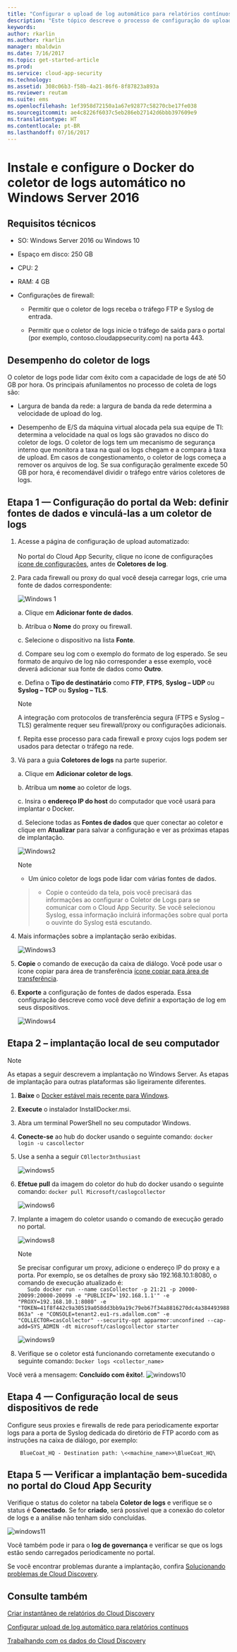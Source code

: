 ```yaml
---
title: "Configurar o upload de log automático para relatórios contínuos usando um Docker no Windows| Microsoft Docs"
description: "Este tópico descreve o processo de configuração do upload automático de log para relatórios contínuos no Cloud App Security usando um Docker no Windows."
keywords: 
author: rkarlin
ms.author: rkarlin
manager: mbaldwin
ms.date: 7/16/2017
ms.topic: get-started-article
ms.prod: 
ms.service: cloud-app-security
ms.technology: 
ms.assetid: 308c06b3-f58b-4a21-86f6-8f87823a893a
ms.reviewer: reutam
ms.suite: ems
ms.openlocfilehash: 1ef3958d72150a1a67e92877c58270cbe17fe038
ms.sourcegitcommit: ae4c8226f6037c5eb286eb27142d6bbb397609e9
ms.translationtype: HT
ms.contentlocale: pt-BR
ms.lasthandoff: 07/16/2017
---
```

# <a name="set-up-and-configure-the-automatic-log-collector-docker-on-windows-server-2016"></a>Instale e configure o Docker do coletor de logs automático no Windows Server 2016

## <a name="technical-requirements"></a>Requisitos técnicos

-   SO: Windows Server 2016 ou Windows 10

-   Espaço em disco: 250 GB

-   CPU: 2

-   RAM: 4 GB

-   Configurações de firewall:

    -   Permitir que o coletor de logs receba o tráfego FTP e Syslog de entrada.

    -   Permitir que o coletor de logs inicie o tráfego de saída para o portal (por exemplo, contoso.cloudappsecurity.com) na porta 443.

## <a name="log-collector-performance"></a>Desempenho do coletor de logs

O coletor de logs pode lidar com êxito com a capacidade de logs de até 50 GB por hora. Os principais afunilamentos no processo de coleta de logs são:

-   Largura de banda da rede: a largura de banda da rede determina a velocidade de upload do log.

-   Desempenho de E/S da máquina virtual alocada pela sua equipe de TI: determina a velocidade na qual os logs são gravados no disco do coletor de logs. O coletor de logs tem um mecanismo de segurança interno que monitora a taxa na qual os logs chegam e a compara à taxa de upload. Em casos de congestionamento, o coletor de logs começa a remover os arquivos de log. Se sua configuração geralmente excede 50 GB por hora, é recomendável dividir o tráfego entre vários coletores de logs.

## <a name="step-1--web-portal-configuration-define-data-sources-and-link-them-to-a-log-collector"></a>Etapa 1 — Configuração do portal da Web: definir fontes de dados e vinculá-las a um coletor de logs

1.  Acesse a página de configuração de upload automatizado:<br></br> No portal do Cloud App Security, clique no ícone de configurações [ícone de configurações](./media/settings-icon.png), antes de **Coletores de log**.

2.  Para cada firewall ou proxy do qual você deseja carregar logs, crie uma fonte de dados correspondente:

    ![Windows 1](./media/windows1.png)

    a. Clique em **Adicionar fonte de dados**.

    b. Atribua o **Nome** do proxy ou firewall.

    c. Selecione o dispositivo na lista **Fonte**.

    d. Compare seu log com o exemplo do formato de log esperado. Se seu formato de arquivo de log não corresponder a esse exemplo, você deverá adicionar sua fonte de dados como **Outro**.

    e. Defina o **Tipo de destinatário** como **FTP**, **FTPS**, **Syslog – UDP** ou **Syslog – TCP** ou **Syslog – TLS**.

    > [!NOTE]
    > A integração com protocolos de transferência segura (FTPS e Syslog – TLS) geralmente requer seu firewall/proxy ou configurações adicionais.

    f. Repita esse processo para cada firewall e proxy cujos logs podem ser usados para detectar o tráfego na rede.

3.  Vá para a guia **Coletores de logs** na parte superior.

    a. Clique em **Adicionar coletor de logs**.

    b. Atribua um **nome** ao coletor de logs.

    c. Insira o **endereço IP do host** do computador que você usará para implantar o Docker.

    d. Selecione todas as **Fontes de dados** que quer conectar ao coletor e clique em **Atualizar** para salvar a configuração e ver as próximas etapas de implantação.

    ![Windows2](./media/windows2.png)

    > [!NOTE]
    > - Um único coletor de logs pode lidar com várias fontes de dados.

    > -   Copie o conteúdo da tela, pois você precisará das informações ao configurar o Coletor de Logs para se comunicar com o Cloud App Security. Se você selecionou Syslog, essa informação incluirá informações sobre qual porta o ouvinte do Syslog está escutando.

4.  Mais informações sobre a implantação serão exibidas.

    ![Windows3](./media/windows3.png)

5.  **Copie** o comando de execução da caixa de diálogo. Você pode usar o ícone copiar para área de transferência [ícone copiar para área de transferência](./media/copy-icon.png).

6.  **Exporte** a configuração de fontes de dados esperada. Essa configuração descreve como você deve definir a exportação de log em seus dispositivos.

    ![Windows4](./media/windows4.png)

## <a name="step-2--on-premises-deployment-of-your-machine"></a>Etapa 2 – implantação local de seu computador

>[!NOTE]
>As etapas a seguir descrevem a implantação no Windows Server. As etapas de implantação para outras plataformas são ligeiramente diferentes.

1.  **Baixe** o [Docker estável mais recente para Windows](https://docs.docker.com/docker-for-windows/install/\#download-docker-for-windows).
    
2.  **Execute** o instalador InstallDocker.msi.

3.  Abra um terminal PowerShell no seu computador Windows.

4.  **Conecte-se** ao hub do docker usando o seguinte comando: `docker login -u cascollector`

5.  Use a senha a seguir `C0llector3nthusiast`

    ![windows5](./media/windows5.png)

6.  **Efetue pull** da imagem do coletor do hub do docker usando o seguinte comando: `docker pull Microsoft/caslogcollector`

    ![windows6](./media/windows6.png)

7.  Implante a imagem do coletor usando o comando de execução gerado no portal.

    ![windows8](./media/windows8.png)

    >[!NOTE]
    >Se precisar configurar um proxy, adicione o endereço IP do proxy e a porta. Por exemplo, se os detalhes de proxy são 192.168.10.1:8080, o comando de execução atualizado é:  
 `   Sudo docker run --name casCollector -p 21:21 -p 20000-20099:20000-20099 -e
    "PUBLICIP='192.168.1.1'" -e "PROXY=192.168.10.1:8080" -e
    "TOKEN=41f8f442c9a30519a058dd3bb9a19c79eb67f34a8816270dc4a384493988863a" -e
    "CONSOLE=tenant2.eu1-rs.adallom.com" -e "COLLECTOR=casCollector" --security-opt
    apparmor:unconfined --cap-add=SYS_ADMIN -dt microsoft/caslogcollector starter`

    ![windows9](./media/windows9.png)

9.  Verifique se o coletor está funcionando corretamente executando o seguinte comando: `Docker logs <collector_name>`

Você verá a mensagem: **Concluído com êxito!**.
  ![windows10](./media/windows10.png)

## <a name="step-4---on-premises-configuration-of-your-network-appliances"></a>Etapa 4 — Configuração local de seus dispositivos de rede

Configure seus proxies e firewalls de rede para periodicamente exportar logs para a porta de Syslog dedicada do diretório de FTP acordo com as instruções na caixa de diálogo, por exemplo:

        BlueCoat_HQ - Destination path: \<<machine_name>>\BlueCoat_HQ\

## <a name="step-5---verify-the-successful-deployment-in-the-cloud-app-security-portal"></a>Etapa 5 — Verificar a implantação bem-sucedida no portal do Cloud App Security

Verifique o status do coletor na tabela **Coletor de logs** e verifique se o status é **Conectado**. Se for **criado**, será possível que a conexão do coletor de logs e a análise não tenham sido concluídas.

![windows11](./media/windows11.png)

Você também pode ir para o **log de governança** e verificar se que os logs estão sendo carregados periodicamente no portal.

Se você encontrar problemas durante a implantação, confira [Solucionando problemas de Cloud Discovery](troubleshooting-cloud-discovery.md).

## <a name="see-also"></a>Consulte também
 
[Criar instantâneo de relatórios do Cloud Discovery](create-snapshot-cloud-discovery-reports.md)

[Configurar upload de log automático para relatórios contínuos](configure-automatic-log-upload-for-continuous-reports.md)

[Trabalhando com os dados do Cloud Discovery](working-with-cloud-discovery-data.md)

